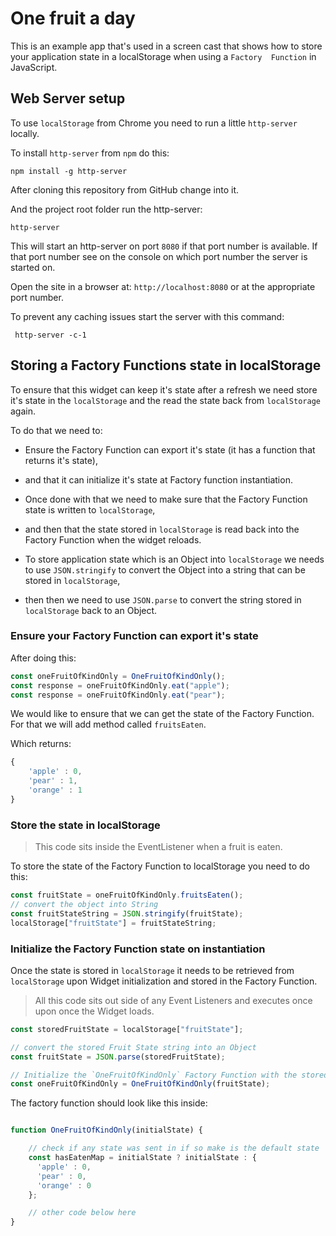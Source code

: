 # One fruit a day

This is an example app that's used in a screen cast that shows how to store your application state in a localStorage when using a `Factory  Function` in JavaScript.

## Web Server setup

To use `localStorage` from Chrome you need to run a little `http-server` locally.

To install `http-server` from `npm` do this:

```
npm install -g http-server
```

After cloning this repository from GitHub change into it.

And the project root folder run the http-server:

```
http-server
```

This will start an http-server on port `8080` if that port number is available. If that port number see on the console on which port number the server is started on.

Open the site in a browser at: `http://localhost:8080` or at the appropriate port number.

To prevent any caching issues start the server with this command:

```
 http-server -c-1
``` 

## Storing a Factory Functions state in localStorage

To ensure that this widget can keep it's state after a refresh we need store it's state in the `localStorage` and the read the state back from `localStorage` again.

To do that we need to:

* Ensure the Factory Function can export it's state (it has a function that returns it's state),
* and that it can initialize it's state at Factory function instantiation.

* Once done with that we need to make sure that the Factory Function state is written to `localStorage`,
* and then that the state stored in `localStorage` is read back into the Factory Function when the widget reloads.

* To store application state which is an Object into `localStorage` we needs to use `JSON.stringify` to convert the Object into a string that can be stored in `localStorage`,
* then then we need to use `JSON.parse` to convert the string stored in `localStorage` back to an Object.


### Ensure your Factory Function can export it's state

After doing this:

```javascript
const oneFruitOfKindOnly = OneFruitOfKindOnly();
const response = oneFruitOfKindOnly.eat("apple");
const response = oneFruitOfKindOnly.eat("pear");
```

We would like to ensure that we can get the state of the Factory Function. For that we will add method called `fruitsEaten`.

Which returns:

```js
{
	'apple' : 0,
	'pear' : 1,
	'orange' : 1
}
```

### Store the state in localStorage

> This code sits inside the EventListener when a fruit is eaten.

To store the state of the Factory Function to localStorage you need to do this:

```js
const fruitState = oneFruitOfKindOnly.fruitsEaten();
// convert the object into String
const fruitStateString = JSON.stringify(fruitState);
localStorage["fruitState"] = fruitStateString;
```

### Initialize the Factory Function state on instantiation

Once the state is stored in `localStorage` it needs to be retrieved from `localStorage` upon Widget initialization and stored in the Factory Function.

> All this code sits out side of any Event Listeners and executes once upon once the Widget loads.

```js
const storedFruitState = localStorage["fruitState"];

// convert the stored Fruit State string into an Object
const fruitState = JSON.parse(storedFruitState);

// Initialize the `OneFruitOfKindOnly` Factory Function with the stored state
const oneFruitOfKindOnly = OneFruitOfKindOnly(fruitState);
```

The factory function should look like this inside:

```js

function OneFruitOfKindOnly(initialState) {

	// check if any state was sent in if so make is the default state
	const hasEatenMap = initialState ? initialState : {
	  'apple' : 0,
	  'pear' : 0,
	  'orange' : 0
	};

	// other code below here
}

```


 




